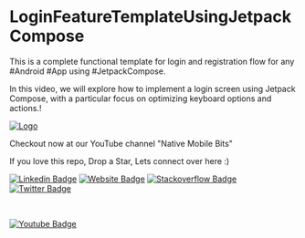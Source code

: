 # LoginFeatureTemplateUsingJetpackCompose


This is a complete functional template for login and registration flow for any #Android #App using #JetpackCompose.

In this video, we will explore how to implement a login screen using Jetpack Compose, with a particular focus on optimizing keyboard options and actions.!

[![Logo]([https://github.com/droid-lover/LoginFeatureTemplateUsingJetpackCompose/blob/master/thumbnail.png?raw=true)
](https://github.com/droid-lover/LoginFeatureTemplateUsingJetpackCompose/blob/master/images/thumbnail.png)


Checkout now at our YouTube channel "Native Mobile Bits"


 If you love this repo, Drop a Star, Lets connect over here :) 
 
 
[![Linkedin Badge](https://img.shields.io/badge/-LinkedIn-0e76a8?style=flat-square&logo=Linkedin&logoColor=white)](https://www.linkedin.com/in/sachin-rajput-998b48105/)
[![Website Badge](https://img.shields.io/badge/Medium-3b5998?style=flat-square&logo=google-chrome&logoColor=white)](https://droid-lover.medium.com/)
[![Stackoverflow Badge](https://img.shields.io/badge/-Stackoverflow-FFA500?style=flat-square&logo=Stackoverflow&logoColor=orange)](https://stackoverflow.com/users/7193506/sachin)
[![Twitter Badge](https://img.shields.io/twitter/follow/native_MB?style=social)](https://twitter.com/native_MB)

</br>

[![Youtube Badge](https://img.shields.io/badge/YouTube-FF0000?style=for-the-badge&logo=youtube&logoColor=white)](https://www.youtube.com/channel/UCTjQSpx2waqXTC37AgM8qyA)






